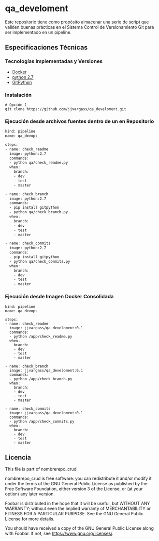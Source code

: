 # qa_develoment

Este repositorio tiene como propósito almacenar una serie de script que validen buenas prácticas en el Sistema Control de Versionamiento Git para ser implementado en un pipeline.

## Especificaciones Técnicas

### Tecnologías Implementadas y Versiones
* [Docker](https://www.docker.com/)
* [python 2.7](https://www.python.org/download/releases/2.7/)
* [GitPython](https://gitpython.readthedocs.io/en/stable/)

### Instalación
```shell
# Opción 1
git clone https://github.com/jjvargass/qa_develoment.git
```

### Ejecución desde archivos fuentes dentro de un en Repositorio
```bash
kind: pipeline
name: qa_devops

steps:
- name: check_readme
  image: python:2.7
  commands:
  - python qa/check_readme.py
  when:
    branch:
    - dev
    - test
    - master

- name: check_branch
  image: python:2.7
  commands:
  - pip install gitpython
  - python qa/check_branch.py
  when:
    branch:
    - dev
    - test
    - master

- name: check_commits
  image: python:2.7
  commands:
  - pip install gitpython
  - python qa/check_commits.py
  when:
    branch:
    - dev
    - test
    - master
```

### Ejecución desde Imagen Docker Consolidada
```shell
kind: pipeline
name: qa_devops

steps:
- name: check_readme
  image: jjvargass/qa_develoment:0.1
  commands:
  - python /app/check_readme.py
  when:
    branch:
    - dev
    - test
    - master

- name: check_branch
  image: jjvargass/qa_develoment:0.1
  commands:
  - python /app/check_branch.py
  when:
    branch:
    - dev
    - test
    - master

- name: check_commits
  image: jjvargass/qa_develoment:0.1
  commands:
  - python /app/check_commits.py
  when:
    branch:
    - dev
    - test
    - master
```

## Licencia

This file is part of nombrerepo_crud.

nombrerepo_crud is free software: you can redistribute it and/or modify it under the terms of the GNU General Public License as published by the Free Software Foundation, either version 3 of the License, or (at your option) any later version.

Foobar is distributed in the hope that it will be useful, but WITHOUT ANY WARRANTY; without even the implied warranty of MERCHANTABILITY or FITNESS FOR A PARTICULAR PURPOSE. See the GNU General Public License for more details.

You should have received a copy of the GNU General Public License along with Foobar. If not, see https://www.gnu.org/licenses/.
